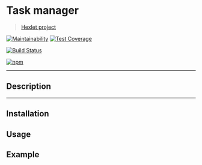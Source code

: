 # Task manager
> [Hexlet project](https://ru.hexlet.io/projects)

[![Maintainability](https://api.codeclimate.com/v1/badges/34c7602d1de18d05fe17/maintainability)](https://codeclimate.com/github/AndreyMork/project-lvl4-s203/maintainability)
[![Test Coverage](https://api.codeclimate.com/v1/badges/34c7602d1de18d05fe17/test_coverage)](https://codeclimate.com/github/AndreyMork/project-lvl4-s203/test_coverage)

[![Build Status](https://travis-ci.org/AndreyMork/project-lvl4-s203.svg?branch=master)](https://travis-ci.org/AndreyMork/project-lvl4-s203)

[![npm](https://img.shields.io/npm/v/aethra-task-manager.svg?style=flat)](https://www.npmjs.com/package/aethra-task-manager)
***
## Description

***
## Installation

## Usage

## Example
